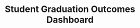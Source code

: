 ---
title: "Student Graduation Outcomes Dashboard"
year: "2024"
description: "This PowerBI dashboard presents the post-graduation outcomes of University of Arkansas students, detailing their employment, volunteer activities, and other paths, along with salary statistics by college."
image: "/project/Student Outcome Report.png"
projectUrl: "https://career.uark.edu/aboutus/studentstats/"
technologies: ["PowerBI", "Data Visualization", "PowerQuery"]
--- 